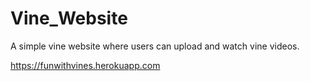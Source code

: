# Vine_Website
A simple vine website where users can upload and watch vine videos.  

https://funwithvines.herokuapp.com
